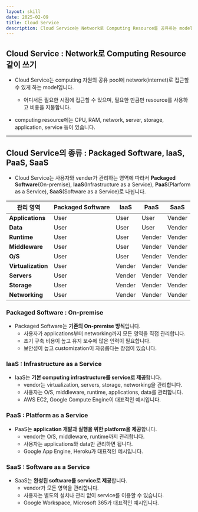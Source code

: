 ```yaml
---
layout: skill
date: 2025-02-09
title: Cloud Service
description: Cloud Service는 Network로 Computing Resource를 공유하는 model이며, Packaged Software, IaaS, PaaS, SaaS로 나뉩니다.
---
```



## Cloud Service : Network로 Computing Resource 같이 쓰기

- Cloud Service는 computing 자원의 공유 pool에 network(internet)로 접근할 수 있게 하는 model입니다.
    - 어디서든 필요한 시점에 접근할 수 있으며, 필요한 만큼만 resource를 사용하고 비용을 지불합니다.

- computing resource에는 CPU, RAM, network, server, storage, application, service 등이 있습니다.


---


## Cloud Service의 종류 : Packaged Software, IaaS, PaaS, SaaS

- Cloud Service는 사용자와 vender가 관리하는 영역에 따라서 **Packaged Software**(On-premise), **IaaS**(Infrastructure as a Service), **PaaS**(Plarform as a Service), **SaaS**(Software as a Service)로 나뉩니다.

| 관리 영역 | Packaged Software | IaaS | PaaS | SaaS |
| --- | --- | --- | --- | --- |
| **Applications** | User | User | User | Vender |
| **Data** | User | User | User | Vender |
| **Runtime** | User | User | Vender | Vender |
| **Middleware** | User | User | Vender | Vender |
| **O/S** | User | User | Vender | Vender |
| **Virtualization** | User | Vender | Vender | Vender |
| **Servers** | User | Vender | Vender | Vender |
| **Storage** | User | Vender | Vender | Vender |
| **Networking** | User | Vender | Vender | Vender |


### Packaged Software : On-premise

- Packaged Software는 **기존의 On-premise 방식**입니다.
    - 사용자가 applications부터 networking까지 모든 영역을 직접 관리합니다.
    - 초기 구축 비용이 높고 유지 보수에 많은 인력이 필요합니다.
    - 보안성이 높고 customization이 자유롭다는 장점이 있습니다.


### IaaS : Infrastructure as a Service

- IaaS는 **기본 computing infrastructure를 service로 제공**합니다.
    - vendor는 virtualization, servers, storage, networking을 관리합니다.
    - 사용자는 O/S, middleware, runtime, applications, data를 관리합니다.
    - AWS EC2, Google Compute Engine이 대표적인 예시입니다.


### PaaS : Platform as a Service

- PaaS는 **application 개발과 실행을 위한 platform을 제공**합니다.
    - vendor는 O/S, middleware, runtime까지 관리합니다.
    - 사용자는 applications와 data만 관리하면 됩니다.
    - Google App Engine, Heroku가 대표적인 예시입니다.


### SaaS : Software as a Service

- SaaS는 **완성된 software를 service로 제공**합니다.
    - vendor가 모든 영역을 관리합니다.
    - 사용자는 별도의 설치나 관리 없이 service를 이용할 수 있습니다.
    - Google Workspace, Microsoft 365가 대표적인 예시입니다.

